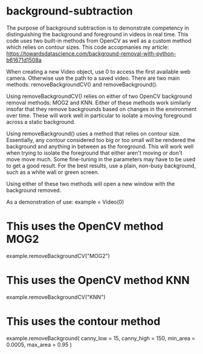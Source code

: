 # background-subtraction

The purpose of background subtraction is to demonstrate competency in distinguishing the background and foreground in videos in real time. This code uses two built-in methods from OpenCV as well as a custom method which relies on contour sizes. This code accopmanies my article: https://towardsdatascience.com/background-removal-with-python-b61671d1508a

When creating a new Video object, use 0 to access the first available web camera. Otherwise use the path to a saved video. There are two main methods: removeBackgroundCV() and removeBackground().

Using removeBackgroundCV() relies on either of two OpenCV background removal methods: MOG2 and KNN. Either of these methods work similarly insofar that they remove backgrounds based on changes in the environment over time. These will work well in particular to isolate a moving foreground across a static background. 

Using removeBackground() uses a method that relies on contour size. Essentially, any contour considered too big or too small will be rendered the background and anything in between as the foreground. This will work well when trying to isolate the foreground that either aren't moving or don't move move much. Some fine-tuning in the parameters may have to be used to get a good result. For the best results, use a plain, non-busy background, such as a white wall or green screen.

Using either of these two methods will open a new window with the background removed.

As a demonstration of use:
example = Video(0)

# This uses the OpenCV method MOG2
example.removeBackgroundCV("MOG2")

# This uses the OpenCV method KNN
example.removeBackgroundCV("KNN")

# This uses the contour method
example.removeBackground(
    canny_low = 15, 
    canny_high = 150,
    min_area = 0.0005,
    max_area = 0.95
)
